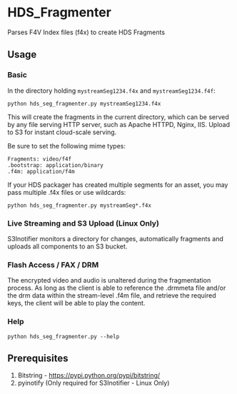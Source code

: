 # HDS_Fragmenter
Parses F4V Index files (f4x) to create HDS Fragments

## Usage
### Basic
In the directory holding `mystreamSeg1234.f4x` and `mystreamSeg1234.f4f`:

    python hds_seg_fragmenter.py mystreamSeg1234.f4x

This will create the fragments in the current directory, which can be served by any file serving HTTP server, such as Apache HTTPD, Nginx, IIS. Upload to S3 for instant cloud-scale serving.

Be sure to set the following mime types:

    Fragments: video/f4f
    .bootstrap: application/binary
    .f4m: application/f4m
    
If your HDS packager has created multiple segments for an asset, you may pass multiple .f4x files or use wildcards:

    python hds_seg_fragmenter.py mystreamSeg*.f4x

### Live Streaming and S3 Upload (Linux Only)

S3Inotifier monitors a directory for changes, automatically fragments and uploads all components to an S3 bucket.

### Flash Access / FAX / DRM

The encrypted video and audio is unaltered during the fragmentation process. As long as the client is able to reference the .drmmeta file and/or the drm data within the stream-level .f4m file, and retrieve the required keys, the client will be able to play the content.

### Help


    python hds_seg_fragmenter.py --help


## Prerequisites
1. Bitstring - https://pypi.python.org/pypi/bitstring/
2. pyinotify (Only required for S3Inotifier - Linux Only)
